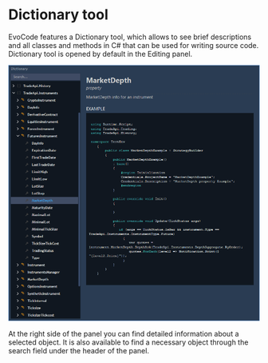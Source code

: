 # Dictionary tool

EvoCode features a Dictionary tool, which allows to see brief descriptions and all classes and methods in C\# that can be used for writing source code. Dictionary tool is opened by default in the Editing panel.

![](../.gitbook/assets/screenshot_6.png)


At the right side of the panel you can find detailed information about a selected object. It is also available to find a necessary object through the search field under the header of the panel.

